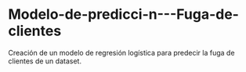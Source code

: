 # Modelo-de-predicci-n---Fuga-de-clientes
Creación de un modelo de regresión logística para predecir la fuga de clientes de un dataset.
